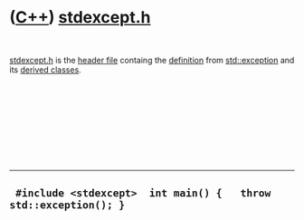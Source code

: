 



 

 

 

 

 

([C++](Cpp.htm)) [stdexcept.h](CppStdexceptH.htm)
=================================================

 

[stdexcept.h](CppStdexceptH.htm) is the [header file](CppHeaderFile.htm)
containg the [definition](CppDefinition.htm) from
[std::exception](CppException.htm) and its [derived
classes](CppDerivedClass.htm).

 

 

 

 

 

  -------------------------------------------------------------------
  ` #include <stdexcept>  int main() {   throw std::exception(); }`
  -------------------------------------------------------------------

 

 

 

 

 





 



